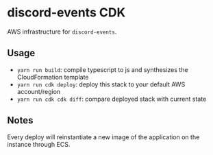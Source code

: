 # discord-events CDK

AWS infrastructure for `discord-events`.

## Usage

 * `yarn run build`: compile typescript to js and synthesizes the CloudFormation template
 * `yarn run cdk deploy`: deploy this stack to your default AWS account/region
 * `yarn run cdk cdk diff`: compare deployed stack with current state

## Notes

Every deploy will reinstantiate a new image of the application on the instance through ECS.
